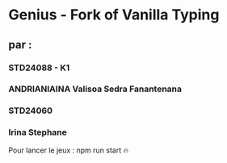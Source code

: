 # Genius - Fork of Vanilla Typing

## par :

### STD24088 - K1

### ANDRIANIAINA Valisoa Sedra Fanantenana

### STD24060

### Irina Stephane

Pour lancer le jeux : npm run start 🔥
